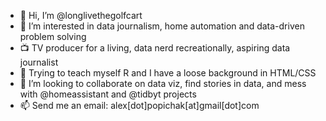 - 👋 Hi, I’m @longlivethegolfcart
- 👀 I’m interested in data journalism, home automation and data-driven problem solving
- 📺 TV producer for a living, data nerd recreationally, aspiring data journalist
- 🌱 Trying to teach myself R and I have a loose background in HTML/CSS
- 💞️ I’m looking to collaborate on data viz, find stories in data, and mess with @homeassistant and @tidbyt projects
- 📫 Send me an email: alex[dot]popichak[at]gmail[dot]com

<!---
longlivethegolfcart/longlivethegolfcart is a ✨ special ✨ repository because its `README.md` (this file) appears on your GitHub profile.
You can click the Preview link to take a look at your changes.
--->
